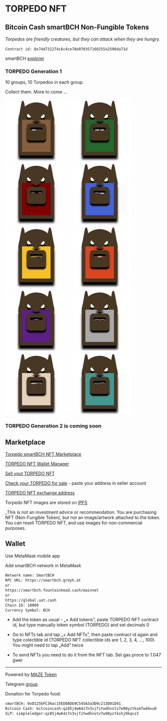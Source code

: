 # TORPEDO NFT

## Bitcoin Cash smartBCH Non-Fungible Tokens

_Torpedos are friendly creatures, but they can attack when they are hungry._

`Contract id: 0x74d731274c6c4ce78e070357160255a2596da71d`

smartBCH [explorer](https://www.smartscan.cash/address/0x74d731274C6c4ce78E070357160255A2596DA71d)

### TORPEDO Generation 1

10 groups, 10 Torpedos in each group.

Collect them. More to come ...

![Torpedo1](img/torpedoG1200/torpedo1.png)
![Torpedo1](img/torpedoG1200/torpedo2.png)
![Torpedo1](img/torpedoG1200/torpedo3.png)
![Torpedo1](img/torpedoG1200/torpedo4.png)
![Torpedo1](img/torpedoG1200/torpedo5.png)
![Torpedo1](img/torpedoG1200/torpedo6.png)
![Torpedo1](img/torpedoG1200/torpedo7.png)
![Torpedo1](img/torpedoG1200/torpedo8.png)
![Torpedo1](img/torpedoG1200/torpedo9.png)
![Torpedo1](img/torpedoG1200/torpedo10.png)

### TORPEDO Generation 2 is coming soon

## Marketplace

[Torpedo smartBCH NFT Marketplace](https://ba.net/torpedo)

[TORPEDO NFT Wallet Manager](https://ba.net/torpedo/nft/wallet.html)

[Sell yout TORPEDO NFT](https://ba.net/torpedo/sell.html)

[Check your TORPEDO for sale](https://ba.net/torpedo) - paste your address in seller account

[TORPEDO NFT exchange address](https://www.smartscan.cash/address/0x4DF941C3356DA878D07E18906fCcd4FBc48eeD58)

Torpedo NFT images are stored on [IPFS](https://ipfs.io) 

_This is not an investment advice or recommendation. You are purchasing NFT (Non-Fungible Token), but not an image/artwork attached to the token. You can resell TORPEDO NFT, and use images for non-commercial purposes.

## Wallet

Use MetaMask mobile app

Add smartBCH network in MetaMask

```
Network name: SmartBCH
RPC URL: https://smartbch.greyh.at
or
https://smartbch.fountainhead.cash/mainnet
or
https://global.uat.cash
Chain ID: 10000
Currency Symbol: BCH
```

- Add the token as usual - „+ Add tokens”, paste TORPEDO NFT contract id, but type manually token symbol (TORPEDO) and set decimals 0

- Go to NFTs tab and tap „+ Add NFTs”, then paste contract id again and type colectible id (TORPEDO NFT collectible ids are 1, 2, 3, 4, …, 100). You might need to tap „Add” twice

- To send NFTs you need to do it from the NFT tab. Set gas proce to 1.047 gwei

---------------------------------------------------------------------

Powered by [MAZE Token](https://mazetoken.github.io)

Telegram [group](https://t.me/mazetokens)

Donation for Torpedo food:

```
smartBCH: 0xD125bFC36ac15ED0ADb9C545A3a3D9c213D01D41
Bitcoin Cash: bitcoincash:qz85j4w64z7n3vjfztwdhnstv7w98yztksmfwd4vu0
SLP: simpleledger:qz85j4w64z7n3vjfztwdhnstv7w98yztkshj9kqvz3
```